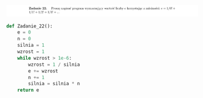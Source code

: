 ![Zadanie 22](../../srt/zbior_zadan/22.png)
```python
def Zadanie_22():
    e = 0
    n = 0
    silnia = 1
    wzrost = 1
    while wzrost > 1e-6:
        wzrost = 1 / silnia
        e += wzrost
        n += 1
        silnia = silnia * n
    return e

```